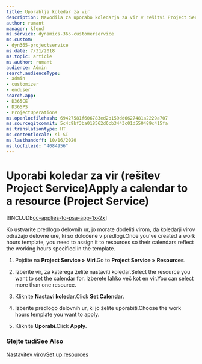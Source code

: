 ```yaml
---
title: Uporablja koledar za vir
description: Navodila za uporabo koledarja za vir v rešitvi Project Service
author: rumant
manager: kfend
ms.service: dynamics-365-customerservice
ms.custom:
- dyn365-projectservice
ms.date: 7/31/2018
ms.topic: article
ms.author: rumant
audience: Admin
search.audienceType:
- admin
- customizer
- enduser
search.app:
- D365CE
- D365PS
- ProjectOperations
ms.openlocfilehash: 69427581f606783ed2b159dd6627481a2229a707
ms.sourcegitcommit: 5c4c9bf3ba018562d6cb3443c01d550489c415fa
ms.translationtype: HT
ms.contentlocale: sl-SI
ms.lasthandoff: 10/16/2020
ms.locfileid: "4084956"
---
```

# <a name="apply-a-calendar-to-a-resource-project-service"></a><span data-ttu-id="e3a41-103">Uporabi koledar za vir (rešitev Project Service)</span><span class="sxs-lookup"><span data-stu-id="e3a41-103">Apply a calendar to a resource (Project Service)</span></span>

[!INCLUDE[cc-applies-to-psa-app-1x-2x](../includes/cc-applies-to-psa-app-1x-2x.md)]

<span data-ttu-id="e3a41-104">Ko ustvarite predlogo delovnih ur, jo morate dodeliti virom, da koledarji virov odražajo delovne ure, ki so določene v predlogi.</span><span class="sxs-lookup"><span data-stu-id="e3a41-104">Once you’ve created a work hours template, you need to assign it to resources so their calendars reflect the working hours specified in the template.</span></span>  
  
1.  <span data-ttu-id="e3a41-105">Pojdite na **Project Service > Viri**.</span><span class="sxs-lookup"><span data-stu-id="e3a41-105">Go to **Project Service > Resources**.</span></span>  
  
2.  <span data-ttu-id="e3a41-106">Izberite vir, za katerega želite nastaviti koledar.</span><span class="sxs-lookup"><span data-stu-id="e3a41-106">Select the resource you want to set the calendar for.</span></span> <span data-ttu-id="e3a41-107">Izberete lahko več kot en vir.</span><span class="sxs-lookup"><span data-stu-id="e3a41-107">You can select more than one resource.</span></span>  
  
3.  <span data-ttu-id="e3a41-108">Kliknite **Nastavi koledar**.</span><span class="sxs-lookup"><span data-stu-id="e3a41-108">Click **Set Calendar**.</span></span>  
  
4.  <span data-ttu-id="e3a41-109">Izberite predlogo delovnih ur, ki jo želite uporabiti.</span><span class="sxs-lookup"><span data-stu-id="e3a41-109">Choose the work hours template you want to apply.</span></span>  
  
5.  <span data-ttu-id="e3a41-110">Kliknite **Uporabi**.</span><span class="sxs-lookup"><span data-stu-id="e3a41-110">Click **Apply**.</span></span>  
  
### <a name="see-also"></a><span data-ttu-id="e3a41-111">Glejte tudi</span><span class="sxs-lookup"><span data-stu-id="e3a41-111">See Also</span></span>  
 [<span data-ttu-id="e3a41-112">Nastavitev virov</span><span class="sxs-lookup"><span data-stu-id="e3a41-112">Set up resources</span></span>](../psa/set-up-resources.md)
